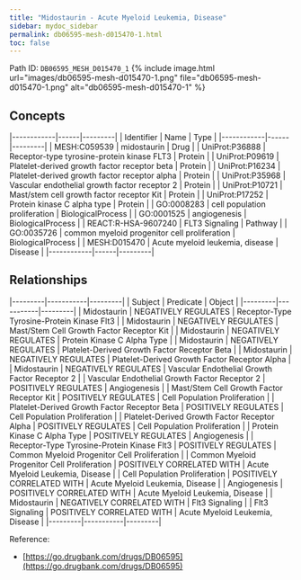 ```yaml
---
title: "Midostaurin - Acute Myeloid Leukemia, Disease"
sidebar: mydoc_sidebar
permalink: db06595-mesh-d015470-1.html
toc: false 
---
```



Path ID: `DB06595_MESH_D015470_1`
{% include image.html url="images/db06595-mesh-d015470-1.png" file="db06595-mesh-d015470-1.png" alt="db06595-mesh-d015470-1" %}

## Concepts

|------------|------|---------|
| Identifier | Name | Type    |
|------------|------|---------|
| MESH:C059539 | midostaurin | Drug |
| UniProt:P36888 | Receptor-type tyrosine-protein kinase FLT3 | Protein |
| UniProt:P09619 | Platelet-derived growth factor receptor beta | Protein |
| UniProt:P16234 | Platelet-derived growth factor receptor alpha | Protein |
| UniProt:P35968 | Vascular endothelial growth factor receptor 2 | Protein |
| UniProt:P10721 | Mast/stem cell growth factor receptor Kit | Protein |
| UniProt:P17252 | Protein kinase C alpha type | Protein |
| GO:0008283 | cell population proliferation | BiologicalProcess |
| GO:0001525 | angiogenesis | BiologicalProcess |
| REACT:R-HSA-9607240 | FLT3 Signaling | Pathway |
| GO:0035726 | common myeloid progenitor cell proliferation | BiologicalProcess |
| MESH:D015470 | Acute myeloid leukemia, disease | Disease |
|------------|------|---------|

## Relationships

|---------|-----------|---------|
| Subject | Predicate | Object  |
|---------|-----------|---------|
| Midostaurin | NEGATIVELY REGULATES | Receptor-Type Tyrosine-Protein Kinase Flt3 |
| Midostaurin | NEGATIVELY REGULATES | Mast/Stem Cell Growth Factor Receptor Kit |
| Midostaurin | NEGATIVELY REGULATES | Protein Kinase C Alpha Type |
| Midostaurin | NEGATIVELY REGULATES | Platelet-Derived Growth Factor Receptor Beta |
| Midostaurin | NEGATIVELY REGULATES | Platelet-Derived Growth Factor Receptor Alpha |
| Midostaurin | NEGATIVELY REGULATES | Vascular Endothelial Growth Factor Receptor 2 |
| Vascular Endothelial Growth Factor Receptor 2 | POSITIVELY REGULATES | Angiogenesis |
| Mast/Stem Cell Growth Factor Receptor Kit | POSITIVELY REGULATES | Cell Population Proliferation |
| Platelet-Derived Growth Factor Receptor Beta | POSITIVELY REGULATES | Cell Population Proliferation |
| Platelet-Derived Growth Factor Receptor Alpha | POSITIVELY REGULATES | Cell Population Proliferation |
| Protein Kinase C Alpha Type | POSITIVELY REGULATES | Angiogenesis |
| Receptor-Type Tyrosine-Protein Kinase Flt3 | POSITIVELY REGULATES | Common Myeloid Progenitor Cell Proliferation |
| Common Myeloid Progenitor Cell Proliferation | POSITIVELY CORRELATED WITH | Acute Myeloid Leukemia, Disease |
| Cell Population Proliferation | POSITIVELY CORRELATED WITH | Acute Myeloid Leukemia, Disease |
| Angiogenesis | POSITIVELY CORRELATED WITH | Acute Myeloid Leukemia, Disease |
| Midostaurin | NEGATIVELY CORRELATED WITH | Flt3 Signaling |
| Flt3 Signaling | POSITIVELY CORRELATED WITH | Acute Myeloid Leukemia, Disease |
|---------|-----------|---------|

Reference: 
  - [https://go.drugbank.com/drugs/DB06595](https://go.drugbank.com/drugs/DB06595)
